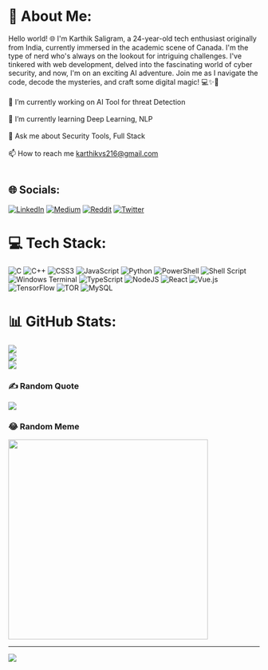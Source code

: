 # 💫 About Me:
Hello world! 🌐 I'm Karthik Saligram, a 24-year-old tech enthusiast originally from India, currently immersed in the academic scene of Canada. I'm the type of nerd who's always on the lookout for intriguing challenges. I've tinkered with web development, delved into the fascinating world of cyber security, and now, I'm on an exciting AI adventure. Join me as I navigate the code, decode the mysteries, and craft some digital magic! 💻✨🚀<br><br>🔭 I’m currently working on AI Tool for threat Detection<br><br>🌱 I’m currently learning Deep Learning, NLP<br><br>💬 Ask me about Security Tools, Full Stack<br><br>📫 How to reach me karthikvs216@gmail.com<br><br>


## 🌐 Socials:
[![LinkedIn](https://img.shields.io/badge/LinkedIn-%230077B5.svg?logo=linkedin&logoColor=white)](https://linkedin.com/in/karthik-saligram-17968518b) [![Medium](https://img.shields.io/badge/Medium-12100E?logo=medium&logoColor=white)](https://medium.com/@@karthikvs216) [![Reddit](https://img.shields.io/badge/Reddit-%23FF4500.svg?logo=Reddit&logoColor=white)](https://reddit.com/user/SmallNinja0) [![Twitter](https://img.shields.io/badge/Twitter-%231DA1F2.svg?logo=Twitter&logoColor=white)](https://twitter.com/@n00bgam3r420) 

# 💻 Tech Stack:
![C](https://img.shields.io/badge/c-%2300599C.svg?style=for-the-badge&logo=c&logoColor=white) ![C++](https://img.shields.io/badge/c++-%2300599C.svg?style=for-the-badge&logo=c%2B%2B&logoColor=white) ![CSS3](https://img.shields.io/badge/css3-%231572B6.svg?style=for-the-badge&logo=css3&logoColor=white) ![JavaScript](https://img.shields.io/badge/javascript-%23323330.svg?style=for-the-badge&logo=javascript&logoColor=%23F7DF1E) ![Python](https://img.shields.io/badge/python-3670A0?style=for-the-badge&logo=python&logoColor=ffdd54) ![PowerShell](https://img.shields.io/badge/PowerShell-%235391FE.svg?style=for-the-badge&logo=powershell&logoColor=white) ![Shell Script](https://img.shields.io/badge/shell_script-%23121011.svg?style=for-the-badge&logo=gnu-bash&logoColor=white) ![Windows Terminal](https://img.shields.io/badge/Windows%20Terminal-%234D4D4D.svg?style=for-the-badge&logo=windows-terminal&logoColor=white) ![TypeScript](https://img.shields.io/badge/typescript-%23007ACC.svg?style=for-the-badge&logo=typescript&logoColor=white) ![NodeJS](https://img.shields.io/badge/node.js-6DA55F?style=for-the-badge&logo=node.js&logoColor=white) ![React](https://img.shields.io/badge/react-%2320232a.svg?style=for-the-badge&logo=react&logoColor=%2361DAFB) ![Vue.js](https://img.shields.io/badge/vue.js-%2335495e.svg?style=for-the-badge&logo=vuedotjs&logoColor=%234FC08D) ![TensorFlow](https://img.shields.io/badge/TensorFlow-%23FF6F00.svg?style=for-the-badge&logo=TensorFlow&logoColor=white) ![TOR](https://img.shields.io/badge/tor-%237E4798.svg?style=for-the-badge&logo=tor-project&logoColor=white) ![MySQL](https://img.shields.io/badge/mysql-%2300000f.svg?style=for-the-badge&logo=mysql&logoColor=white)
# 📊 GitHub Stats:
![](https://github-readme-stats.vercel.app/api?username=karthik-07&theme=dark&hide_border=false&include_all_commits=true&count_private=true)<br/>
![](https://github-readme-streak-stats.herokuapp.com/?user=karthik-07&theme=dark&hide_border=false)<br/>
![](https://github-readme-stats.vercel.app/api/top-langs/?username=karthik-07&theme=dark&hide_border=false&include_all_commits=true&count_private=true&layout=compact)

### ✍️ Random Quote
![](https://quotes-github-readme.vercel.app/api?type=horizontal&theme=light)

### 😂 Random Meme
<img src='https://randommeme-five.vercel.app/' style="height: 400px;"/>

---
[![](https://visitcount.itsvg.in/api?id=karthik-07&icon=0&color=4)](https://visitcount.itsvg.in)

<!-- Proudly created with GPRM ( https://gprm.itsvg.in ) -->
